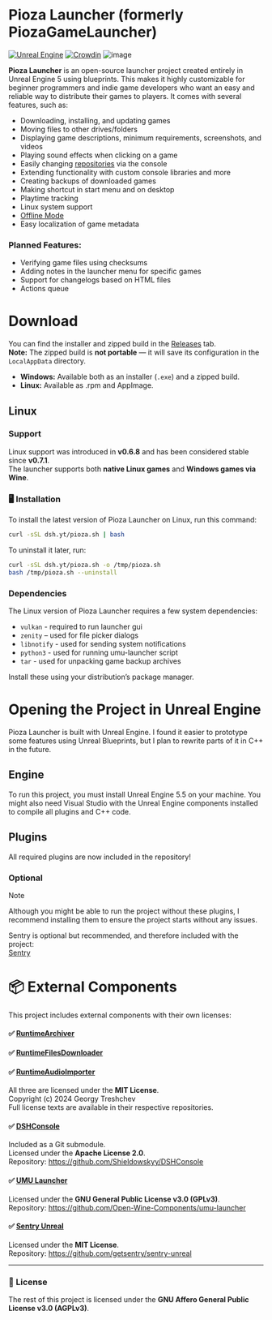 # Pioza Launcher (formerly PiozaGameLauncher)
[![Unreal Engine](https://img.shields.io/badge/Unreal%20Engine-%23313131.svg?logo=unrealengine&logoColor=white)](#)
[![Crowdin](https://badges.crowdin.net/piozagamelauncher/localized.svg)](https://crowdin.com/project/piozagamelauncher)
![image](https://github.com/user-attachments/assets/cfaa8d9f-5eab-43e9-a4b7-9b2d582fb933)



**Pioza Launcher** is an open-source launcher project created entirely in Unreal Engine 5 using blueprints. This makes it highly customizable for beginner programmers and indie game developers who want an easy and reliable way to distribute their games to players. It comes with several features, such as:

- Downloading, installing, and updating games  
- Moving files to other drives/folders  
- Displaying game descriptions, minimum requirements, screenshots, and videos  
- Playing sound effects when clicking on a game  
- Easily changing [repositories](https://github.com/Shieldowskyy/PiozaGameLauncher/wiki/PiozaRepo-(and-manifest)) via the console  
- Extending functionality with custom console libraries and more
- Creating backups of downloaded games  
- Making shortcut in start menu and on desktop
- Playtime tracking
- Linux system support
- [Offline Mode](https://github.com/Shieldowskyy/PiozaLauncher/wiki/Offline-Mode)
- Easy localization of game metadata  

### Planned Features:

- Verifying game files using checksums  
- Adding notes in the launcher menu for specific games  
- Support for changelogs based on HTML files
- Actions queue
# Download

You can find the installer and zipped build in the [Releases](https://github.com/Shieldowskyy/PiozaGameLauncher/releases) tab.  
**Note:** The zipped build is **not portable** — it will save its configuration in the `LocalAppData` directory.

- **Windows:** Available both as an installer (`.exe`) and a zipped build.
- **Linux:** Available as .rpm and AppImage.

## Linux

### Support

Linux support was introduced in **v0.6.8** and has been considered stable since **v0.7.1**.  
The launcher supports both **native Linux games** and **Windows games via Wine**.

### 🖥️ Installation

To install the latest version of Pioza Launcher on Linux, run this command:

```bash
curl -sSL dsh.yt/pioza.sh | bash
````

To uninstall it later, run:

```bash
curl -sSL dsh.yt/pioza.sh -o /tmp/pioza.sh
bash /tmp/pioza.sh --uninstall
```

### Dependencies

The Linux version of Pioza Launcher requires a few system dependencies:

- `vulkan` - required to run launcher gui
- `zenity` – used for file picker dialogs  
- `libnotify` - used for sending system notifications
- `python3` - used for running umu-launcher script
- `tar` - used for unpacking game backup archives

Install these using your distribution’s package manager.

# Opening the Project in Unreal Engine

Pioza Launcher is built with Unreal Engine. I found it easier to prototype some features using Unreal Blueprints, but I plan to rewrite parts of it in C++ in the future.

## Engine

To run this project, you must install Unreal Engine 5.5 on your machine. You might also need Visual Studio with the Unreal Engine components installed to compile all plugins and C++ code.

## Plugins

All required plugins are now included in the repository!

### Optional

> [!NOTE]  
> Although you might be able to run the project without these plugins, I recommend installing them to ensure the project starts without any issues.

Sentry is optional but recommended, and therefore included with the project:  
[Sentry](https://github.com/getsentry/sentry-unreal/releases)

# 📦 External Components

This project includes external components with their own licenses:

#### ✅ [RuntimeArchiver](https://github.com/gtreshchev/RuntimeArchiver)  
#### ✅ [RuntimeFilesDownloader](https://github.com/gtreshchev/RuntimeFilesDownloader)  
#### ✅ [RuntimeAudioImporter](https://github.com/gtreshchev/RuntimeAudioImporter)

All three are licensed under the **MIT License**.  
Copyright (c) 2024 Georgy Treshchev  
Full license texts are available in their respective repositories.

#### ✅ [DSHConsole](https://github.com/Shieldowskyy/DSHConsole)

Included as a Git submodule.  
Licensed under the **Apache License 2.0**.  
Repository: https://github.com/Shieldowskyy/DSHConsole

#### ✅ [UMU Launcher](https://github.com/Open-Wine-Components/umu-launcher)

Licensed under the **GNU General Public License v3.0 (GPLv3)**.  
Repository: https://github.com/Open-Wine-Components/umu-launcher

#### ✅ [Sentry Unreal](https://github.com/getsentry/sentry-unreal)

Licensed under the **MIT License**.  
Repository: https://github.com/getsentry/sentry-unreal

---

### 📄 License

The rest of this project is licensed under the **GNU Affero General Public License v3.0 (AGPLv3)**.
